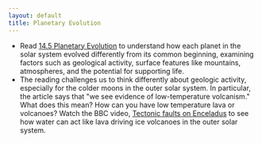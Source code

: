 ```yaml
---
layout: default
title: Planetary Evolution
---
```


- Read [14.5 Planetary Evolution](https://openstax.org/books/astronomy-2e/pages/14-5-planetary-evolution) to understand how each planet in the solar system evolved differently from its common beginning, examining factors such as geological activity, surface features like mountains, atmospheres, and the potential for supporting life.
- The reading challenges us to think differently about geologic activity, especially for the colder moons in the outer solar system. In particular, the article says that "we see evidence of low-temperature volcanism." What does this mean? How can you have low temperature lava or volcanoes? Watch the BBC video, [Tectonic faults on Enceladus](https://youtu.be/-CM0CGEOJDM?si=e1kCONCozAEaLh5o) to see how water can act like lava driving ice volcanoes in the outer solar system.  
